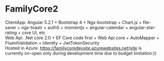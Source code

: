 # FamilyCore2
ClientApp:
Angular 5.2.1 + Bootstrap 4 + Ngx-bootstrap + Chart.js + file-saver + ngx-toastr + auth0 + momentjs + angular-calendar + angular-star-rating + core UI, etc
<br >
Web Api:
.Net core 2.0 + EF Core code first + Web Api core + AutoMapper + FluentValidation + Identity + JwtTokenSecurity
<br>
Hosted in Azure: https://familycoredevsite.azurewebsites.net(site is currently on-open only during development time due to budget limitation:))
